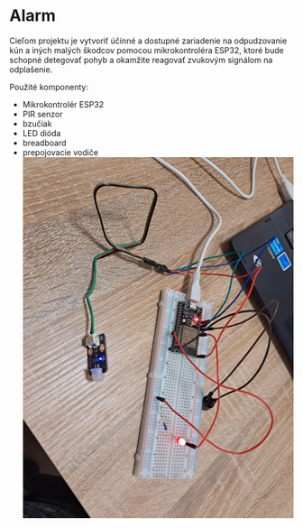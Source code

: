 # Alarm
Cieľom projektu je vytvoriť účinné a dostupné zariadenie na odpudzovanie kún a iných malých škodcov pomocou mikrokontroléra ESP32, ktoré bude schopné detegovať pohyb a okamžite reagovať zvukovým signálom na odplašenie.

Použité komponenty:
-	Mikrokontrolér ESP32
-	PIR senzor
-	bzučiak
-	LED dióda
-	breadboard
-	prepojovacie vodiče
![alt text](https://github.com/StefanMedvec/Alarm/blob/main/Odpudzova%C4%8D%20k%C3%BAn/Odpudzova%C4%8D%20k%C3%BAn%20%20s%20ESP32.jpg)
